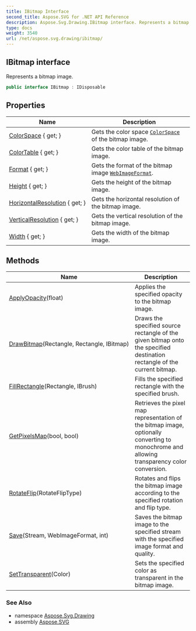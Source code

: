 ```yaml
---
title: IBitmap Interface
second_title: Aspose.SVG for .NET API Reference
description: Aspose.Svg.Drawing.IBitmap interface. Represents a bitmap image
type: docs
weight: 3540
url: /net/aspose.svg.drawing/ibitmap/
---
```

## IBitmap interface

Represents a bitmap image.

```csharp
public interface IBitmap : IDisposable
```

## Properties

| Name | Description |
| --- | --- |
| [ColorSpace](../../aspose.svg.drawing/ibitmap/colorspace/) { get; } | Gets the color space [`ColorSpace`](./colorspace/) of the bitmap image. |
| [ColorTable](../../aspose.svg.drawing/ibitmap/colortable/) { get; } | Gets the color table of the bitmap image. |
| [Format](../../aspose.svg.drawing/ibitmap/format/) { get; } | Gets the format of the bitmap image [`WebImageFormat`](../webimageformat/). |
| [Height](../../aspose.svg.drawing/ibitmap/height/) { get; } | Gets the height of the bitmap image. |
| [HorizontalResolution](../../aspose.svg.drawing/ibitmap/horizontalresolution/) { get; } | Gets the horizontal resolution of the bitmap image. |
| [VerticalResolution](../../aspose.svg.drawing/ibitmap/verticalresolution/) { get; } | Gets the vertical resolution of the bitmap image. |
| [Width](../../aspose.svg.drawing/ibitmap/width/) { get; } | Gets the width of the bitmap image. |

## Methods

| Name | Description |
| --- | --- |
| [ApplyOpacity](../../aspose.svg.drawing/ibitmap/applyopacity/)(float) | Applies the specified opacity to the bitmap image. |
| [DrawBitmap](../../aspose.svg.drawing/ibitmap/drawbitmap/)(Rectangle, Rectangle, IBitmap) | Draws the specified source rectangle of the given bitmap onto the specified destination rectangle of the current bitmap. |
| [FillRectangle](../../aspose.svg.drawing/ibitmap/fillrectangle/)(Rectangle, IBrush) | Fills the specified rectangle with the specified brush. |
| [GetPixelsMap](../../aspose.svg.drawing/ibitmap/getpixelsmap/)(bool, bool) | Retrieves the pixel map representation of the bitmap image, optionally converting to monochrome and allowing transparency color conversion. |
| [RotateFlip](../../aspose.svg.drawing/ibitmap/rotateflip/)(RotateFlipType) | Rotates and flips the bitmap image according to the specified rotation and flip type. |
| [Save](../../aspose.svg.drawing/ibitmap/save/)(Stream, WebImageFormat, int) | Saves the bitmap image to the specified stream with the specified image format and quality. |
| [SetTransparent](../../aspose.svg.drawing/ibitmap/settransparent/)(Color) | Sets the specified color as transparent in the bitmap image. |

### See Also

* namespace [Aspose.Svg.Drawing](../../aspose.svg.drawing/)
* assembly [Aspose.SVG](../../)
